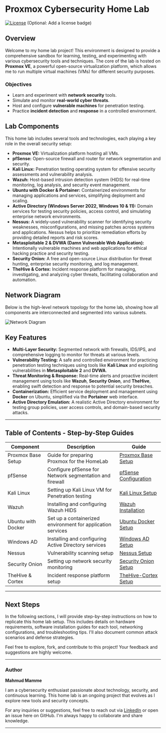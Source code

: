 # Proxmox Cybersecurity Home Lab

[![License](https://img.shields.io/badge/License-MIT-blue.svg)](LICENSE)  (Optional: Add a license badge)

## Overview

Welcome to my home lab project! This environment is designed to provide a comprehensive sandbox for learning, testing, and experimenting with various cybersecurity tools and techniques. The core of the lab is hosted on **Proxmox VE**, a powerful open-source virtualization platform, which allows me to run multiple virtual machines (VMs) for different security purposes.

### Objectives

*   Learn and experiment with **network security** tools.
*   Simulate and monitor **real-world cyber threats**.
*   Host and configure **vulnerable machines** for penetration testing.
*   Practice **incident detection** and **response** in a controlled environment.

## Lab Components

This home lab includes several tools and technologies, each playing a key role in the overall security setup:

*   **Proxmox VE:**  Virtualization platform hosting all VMs.
*   **pfSense:** Open-source firewall and router for network segmentation and security.
*   **Kali Linux:** Penetration testing operating system for offensive security assessments and vulnerability analysis.
*   **Wazuh:** Host-based intrusion detection system (HIDS) for real-time monitoring, log analysis, and security event management.
*   **Ubuntu with Docker & Portainer:** Containerized environments for managing applications and services, simplifying deployment and scaling.
*   **Active Directory (Windows Server 2022, Windows 10 & 11):** Domain services for testing security policies, access control, and simulating enterprise network environments.
*   **Nessus:** A widely-used vulnerability scanner for identifying security weaknesses, misconfigurations, and missing patches across systems and applications. Nessus helps to prioritize remediation efforts by providing detailed reports and risk scores.
*   **Metasploitable 2 & DVWA (Damn Vulnerable Web Application):**  Intentionally vulnerable machines and web applications for ethical hacking practice and security testing.
*   **Security Onion:** A free and open-source Linux distribution for threat hunting, enterprise security monitoring, and log management.
*   **TheHive & Cortex:** Incident response platform for managing, investigating, and analyzing cyber threats, facilitating collaboration and automation.

## Network Diagram

Below is the high-level network topology for the home lab, showing how all components are interconnected and segmented into various subnets. 

![Network Diagram](https://github.com/mamme206/proxmox-cybersecurity-lab/blob/main/Image/Network%20Diagram.png)


## Key Features

*   **Multi-Layer Security:** Segmented network with firewalls, IDS/IPS, and comprehensive logging to monitor for threats at various levels.
*   **Vulnerability Testing:** A safe and controlled environment for practicing penetration testing techniques using tools like **Kali Linux** and exploiting vulnerabilities in **Metasploitable 2** and **DVWA**.
*   **Threat Monitoring & Response:** Real-time alerts and proactive incident management using tools like **Wazuh**, **Security Onion**, and **TheHive**, enabling swift detection and response to potential security breaches.
*   **Containerization:** Efficient service deployment and management using **Docker** on Ubuntu, simplified via the **Portainer** web interface.
*   **Active Directory Emulation:** A realistic Active Directory environment for testing group policies, user access controls, and domain-based security attacks.

---
## Table of Contents - Step-by-Step Guides

| Component          | Description                                              | Guide                                                                    |
| ------------------ | -------------------------------------------------------- | ------------------------------------------------------------------------ |
| Proxmox Base Setup     | Guide for preparing Proxmox for the HomeLab          | [Proxmox Base Setup](configurations/Proxmox-Base-Setup.md)            |
| pfSense            | Configure pfSense for Network segmentation and firewall | [pfSense Configuration](configurations/pfsense-configuration.md)         |
| Kali Linux         | Setting up Kali Linux VM for Penetration testing        | [Kali Linux Setup](configurations/kali-linux-setup.md)                   |
| Wazuh              | Installing and configuring Wazuh HIDS                  | [Wazuh Installation](configurations/wazuh-installation.md)             |
| Ubuntu with Docker | Set up a containerized environment for application services | [Ubuntu Docker Setup](configurations/ubuntu-docker-setup.md)           |
| Windows AD         | Installing and configuring Active Directory services  | [Windows AD Setup](configurations/windows-ad-setup.md)              |
| Nessus             | Vulnerability scanning setup                          | [Nessus Setup](configurations/nessus-setup.md)                         |
| Security Onion     | Setting up network security monitoring                   | [Security Onion Setup](configurations/security-onion-setup.md)         |
| TheHive & Cortex   | Incident response platform setup                      | [TheHive-Cortex Setup](configurations/thehive-cortex-setup.md)       |

---
## Next Steps

In the following sections, I will provide step-by-step instructions on how to replicate this home lab setup. This includes details on hardware requirements, software installation guides for each tool, networking configurations, and troubleshooting tips.  I'll also document common attack scenarios and defense strategies.

Feel free to explore, fork, and contribute to this project!  Your feedback and suggestions are highly welcome.

---

### Author

**Mahmud Mamme**

I am a cybersecurity enthusiast passionate about technology, security, and continuous learning. This home lab is an ongoing project that evolves as I explore new tools and security concepts.

For any inquiries or suggestions, feel free to reach out via [LinkedIn](https://www.linkedin.com/in/mahmudmamme/) or open an issue here on GitHub.  I'm always happy to collaborate and share knowledge.

---
